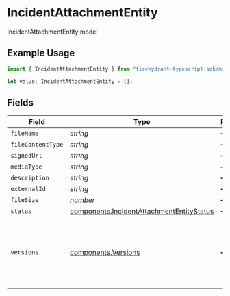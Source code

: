 # IncidentAttachmentEntity

IncidentAttachmentEntity model

## Example Usage

```typescript
import { IncidentAttachmentEntity } from "firehydrant-typescript-sdk/models/components";

let value: IncidentAttachmentEntity = {};
```

## Fields

| Field                                                                                                  | Type                                                                                                   | Required                                                                                               | Description                                                                                            |
| ------------------------------------------------------------------------------------------------------ | ------------------------------------------------------------------------------------------------------ | ------------------------------------------------------------------------------------------------------ | ------------------------------------------------------------------------------------------------------ |
| `fileName`                                                                                             | *string*                                                                                               | :heavy_minus_sign:                                                                                     | N/A                                                                                                    |
| `fileContentType`                                                                                      | *string*                                                                                               | :heavy_minus_sign:                                                                                     | N/A                                                                                                    |
| `signedUrl`                                                                                            | *string*                                                                                               | :heavy_minus_sign:                                                                                     | N/A                                                                                                    |
| `mediaType`                                                                                            | *string*                                                                                               | :heavy_minus_sign:                                                                                     | N/A                                                                                                    |
| `description`                                                                                          | *string*                                                                                               | :heavy_minus_sign:                                                                                     | N/A                                                                                                    |
| `externalId`                                                                                           | *string*                                                                                               | :heavy_minus_sign:                                                                                     | N/A                                                                                                    |
| `fileSize`                                                                                             | *number*                                                                                               | :heavy_minus_sign:                                                                                     | N/A                                                                                                    |
| `status`                                                                                               | [components.IncidentAttachmentEntityStatus](../../models/components/incidentattachmententitystatus.md) | :heavy_minus_sign:                                                                                     | N/A                                                                                                    |
| `versions`                                                                                             | [components.Versions](../../models/components/versions.md)                                             | :heavy_minus_sign:                                                                                     | An object with keys that designate a specific version or size of the attachment                        |